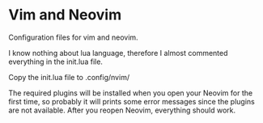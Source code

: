 # Vim and Neovim

Configuration files for vim and neovim.

I know nothing about lua language, therefore I almost commented everything in the init.lua file.

Copy the init.lua file to .config/nvim/  

The required plugins will be installed when you open your Neovim for the first time, so probably it will prints some error messages since the plugins are not available. After you reopen Neovim, everything should work. 

